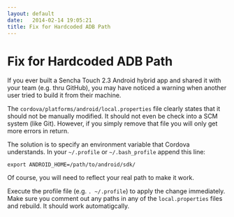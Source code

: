 ```yaml
---
layout: default
date:   2014-02-14 19:05:21
title: Fix for Hardcoded ADB Path
---
```


Fix for Hardcoded ADB Path
====

If you ever built a Sencha Touch 2.3 Android hybrid app and shared it with your team (e.g. thru GitHub), you may have noticed a warning when another user tried to build it from their machine.

The `cordova/platforms/android/local.properties` file clearly states that it should not be manually modified. It should not even be check into a SCM system (like Git). However, if you simply remove that file you will only get more errors in return.

The solution is to specify an environment variable that Cordova understands. In your `~/.profile` or `~/.bash_profile` append this line:

```
export ANDROID_HOME=/path/to/android/sdk/
```

Of course, you will need to reflect your real path to make it work. 

Execute the profile file (e.g. `. ~/.profile`) to apply the change immediately. Make sure you comment out any paths in any of the `local.properties` files and rebuild. It should work automatigcally.